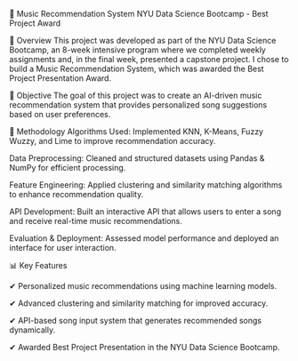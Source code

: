 🎵 Music Recommendation System
NYU Data Science Bootcamp - Best Project Award

📌 Overview
This project was developed as part of the NYU Data Science Bootcamp, an 8-week intensive program where we completed weekly assignments and, in the final week, presented a capstone project. I chose to build a Music Recommendation System, which was awarded the Best Project Presentation Award.

🎯 Objective
The goal of this project was to create an AI-driven music recommendation system that provides personalized song suggestions based on user preferences.

🔧 Methodology
Algorithms Used: Implemented KNN, K-Means, Fuzzy Wuzzy, and Lime to improve recommendation accuracy.

Data Preprocessing: Cleaned and structured datasets using Pandas & NumPy for efficient processing.

Feature Engineering: Applied clustering and similarity matching algorithms to enhance recommendation quality.

API Development: Built an interactive API that allows users to enter a song and receive real-time music recommendations.

Evaluation & Deployment: Assessed model performance and deployed an interface for user interaction.

📊 Key Features

✔ Personalized music recommendations using machine learning models.

✔ Advanced clustering and similarity matching for improved accuracy.

✔ API-based song input system that generates recommended songs dynamically.

✔ Awarded Best Project Presentation in the NYU Data Science Bootcamp.
